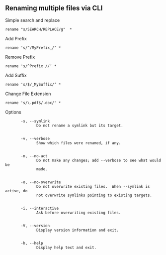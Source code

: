 ## Renaming multiple files via CLI

Simple search and replace
```
rename "s/SEARCH/REPLACE/g"  *
```

Add Prefix
```
rename 's/^/MyPrefix_/‘ *
```

Remove Prefix
```
rename 's/^Prefix //‘ *
```

Add Suffix
```
rename 's/$/_MySuffix/‘ *
```

Change File Extension
```
rename 's/\.pdf$/.doc/' *
```

Options
```
       -s, --symlink
              Do not rename a symlink but its target.


       -v, --verbose
              Show which files were renamed, if any.


       -n, --no-act
              Do not make any changes; add --verbose to see what would be
              made.


       -o, --no-overwrite
              Do not overwrite existing files.  When --symlink is active, do
              not overwrite symlinks pointing to existing targets.


       -i, --interactive
              Ask before overwriting existing files.


       -V, --version
              Display version information and exit.


       -h, --help
              Display help text and exit.
```
